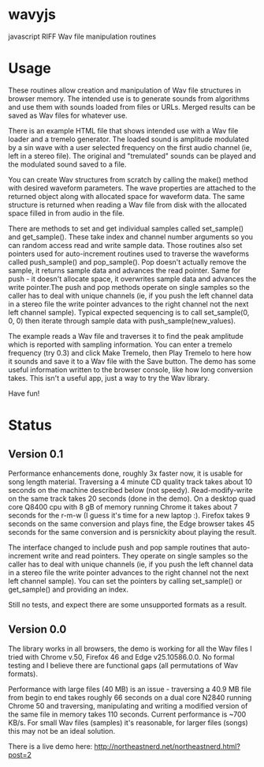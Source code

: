 # wavyjs
javascript RIFF Wav file manipulation routines

# Usage
These routines allow creation and manipulation of Wav file structures in browser memory. The intended use is to generate sounds from algorithms and use them with sounds loaded from files or URLs. Merged results can be saved as Wav files for whatever use.

There is an example HTML file that shows intended use with a Wav file loader and a tremelo generator. The loaded sound is amplitude modulated by a sin wave with a user selected frequency on the first audio channel (ie, left in a stereo file). The original and "tremulated" sounds can be played and the modulated sound saved to a file.

You can create Wav structures from scratch by calling the make() method with desired waveform parameters. The wave properties are attached to the returned object along with allocated space for waveform data. The same structure is returned when reading a Wav file from disk with the allocated space filled in from audio in the file.

There are methods to set and get individual samples called set_sample() and get_sample(). These take index and channel number arguments so you can random access read and write sample data. Those routines also set pointers used for auto-increment routines used to traverse the waveforms called push_sample() and pop_sample(). Pop doesn't actually remove the sample, it returns sample data and advances the read pointer. Same for push - it doesn't allocate space, it overwrites sample data and advances the write pointer.The push and pop methods operate on single samples so the caller has to deal with unique channels (ie, if you push the left channel data in a stereo file the write pointer advances to the right channel not the next left channel sample). Typical expected sequencing is to call set_sample(0, 0, 0) then iterate through sample data with push_sample(new_values).

The example reads a Wav file and traverses it to find the peak amplitude which is reported with sampling information. You can enter a tremelo frequency (try 0.3) and click Make Tremelo, then Play Tremelo to here how it sounds and save it to a Wav file with the Save button. The demo has some useful information written to the browser console, like how long conversion takes. This isn't a useful app, just a way to try the Wav library.

Have fun!

# Status
## Version 0.1
Performance enhancements done, roughly 3x faster now, it is usable for song length material. Traversing a 4 minute CD quality track takes about 10 seconds on the machine described below (not speedy). Read-modify-write on the same track takes 20 seconds (done in the demo).  On a desktop quad core Q8400 cpu with 8 gB of memory running Chrome it takes about 7 seconds for the r-m-w (I guess it's time for a new laptop :). Firefox takes 9 seconds on the same conversion and plays fine, the Edge browser takes 45 seconds for the same conversion and is persnickity about playing the result.

The interface changed to include push and pop sample routines that auto-increment write and read pointers. They operate on single samples so the caller has to deal with unique channels (ie, if you push the left channel data in a stereo file the write pointer advances to the right channel not the next left channel sample). You can set the pointers by calling set_sample() or get_sample() and providing an index. 

Still no tests, and expect there are some unsupported formats as a result.

## Version 0.0
The library works in all browsers, the demo is working for all the Wav files I tried with Chrome v.50, Firefox 46 and Edge v25.10586.0.0. No formal testing and I believe there are functional gaps (all permutations of Wav formats).

Performance with large files (40 MB) is an issue - traversing a 40.9 MB file from begin to end takes roughly 66 seconds on a dual core N2840 running Chrome 50 and traversing, manipulating and writing a modified version of the same file in memory takes 110 seconds. Current performance is ~700 KB/s. For small Wav files (samples) it's reasonable, for larger files (songs) this may not be an ideal solution.

There is a live demo here: http://northeastnerd.net/northeastnerd.html?post=2

